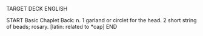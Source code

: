 TARGET DECK
ENGLISH

START
Basic
Chaplet
Back: n. 1 garland or circlet for the head. 2 short string of beads; rosary. [latin: related to *cap]
END
